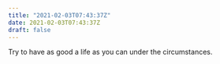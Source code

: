 ```yaml
---
title: "2021-02-03T07:43:37Z"
date: 2021-02-03T07:43:37Z
draft: false
---
```


Try to have as good a life as you can under the circumstances.
